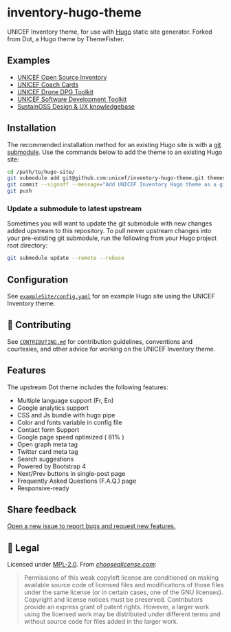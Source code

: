 inventory-hugo-theme
====================

<!--
    Style rule: one sentence per line please!
    This makes git diffs easier to read. :)
-->

UNICEF Inventory theme, for use with [Hugo](https://gohugo.io/) static site generator.
Forked from Dot, a Hugo theme by ThemeFisher.


## Examples

* [UNICEF Open Source Inventory](https://unicef.github.io/inventory/)
* [UNICEF Coach Cards](https://unicef.github.io/coach/)
* [UNICEF Drone DPG Toolkit](https://unicef.github.io/drone-4sdgtoolkit/)
* [UNICEF Software Development Toolkit](https://unicef.github.io/ooi-toolkit-software/)
* [SustainOSS Design & UX knowledgebase](https://sustainers.github.io/design/)


## Installation

The recommended installation method for an existing Hugo site is with a [git submodule](https://git-scm.com/docs/git-submodule).
Use the commands below to add the theme to an existing Hugo site:

```bash
cd /path/to/hugo-site/
git submodule add git@github.com:unicef/inventory-hugo-theme.git themes/inventory
git commit --signoff --message="Add UNICEF Inventory Hugo theme as a git submodule"
git push
```

### Update a submodule to latest upstream

Sometimes you will want to update the git submodule with new changes added upstream to this repository.
To pull newer upstream changes into your pre-existing git submodule, run the following from your Hugo project root directory:

```bash
git submodule update --remote --rebase
```


## Configuration

See [`exampleSite/config.yaml`](/exampleSite/config.yaml) for an example Hugo site using the UNICEF Inventory theme.


## :busts_in_silhouette: Contributing

See [`CONTRIBUTING.md`](/.github/CONTRIBUTING.md) for contribution guidelines, conventions and courtesies, and other advice for working on the UNICEF Inventory theme.


## Features

The upstream Dot theme includes the following features:

- Multiple language support (Fr, En)
- Google analytics support
- CSS and Js bundle with hugo pipe
- Color and fonts variable in config file
- Contact form Support
- Google page speed optimized ( 81% )
- Open graph meta tag
- Twitter card meta tag
- Search suggestions
- Powered by Bootstrap 4
- Next/Prev buttons in single-post page
- Frequently Asked Questions (F.A.Q.) page
- Responsive-ready


## Share feedback

[Open a new issue to report bugs and request new features.](https://github.com/unicef/inventory-hugo-theme/issues/new/choose)


## :memo: Legal

Licensed under [MPL-2.0](https://www.mozilla.org/en-US/MPL/ "About the Mozilla Public License").
From [_choosealicense.com_](https://choosealicense.com/licenses/mpl-2.0/):

> Permissions of this weak copyleft license are conditioned on making available source code of licensed files and modifications of those files under the same license (or in certain cases, one of the GNU licenses).
> Copyright and license notices must be preserved.
> Contributors provide an express grant of patent rights.
> However, a larger work using the licensed work may be distributed under different terms and without source code for files added in the larger work.

